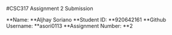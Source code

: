 #CSC317 Assignment 2 Submission

**Name: **Aljhay Soriano
**Student ID: **920642161
**Github Username: **asori0113
**Assignment Number: **2